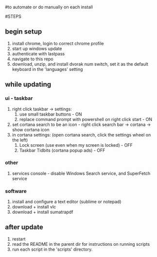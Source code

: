 #to automate or do manually on each install

#STEPS

## begin setup

1. install chrome, login to correct chrome profile
1. start up windows update
1. authenticate with lastpass
1. navigate to this repo
1. download, unzip, and install dvorak num switch, set it as the default keyboard in the 'languages' setting

## while updating

### ui - taskbar

1. right click taskbar -> settings:
    1. use small taskbar buttons - ON
    1. replace command prompt with powershell on right click start - ON
1. set cortana search to be an icon - right click search bar -> cortana -> show cortana icon
1. in cortana settings: (open cortana search, click the settings wheel on the left)
    1. Lock screen (use even when my screen is locked) - OFF
    1. Taskbar Tidbits (cortana popup ads) - OFF

### other

1. services console - disable Windows Search service, and SuperFetch service

### software

1. install and configure a text editor (sublime or notepad)
1. download + install vlc
1. download + install sumatrapdf

## after update

1. restart
1. read the README in the parent dir for instructions on running scripts
1. run each script in the 'scripts' directory.
